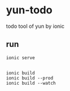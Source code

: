 # yun-todo
todo tool of yun by ionic


## run

```
ionic serve


ionic build
ionic build --prod
ionic build --watch

```
